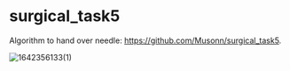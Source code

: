 # surgical_task5

Algorithm to hand over needle: https://github.com/Musonn/surgical_task5.

![1642356133(1)](https://user-images.githubusercontent.com/43937020/149672013-870298e2-c2f7-401f-9136-fed7707c6f6a.png)

